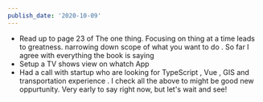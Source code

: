 ```yaml
---
publish_date: '2020-10-09'
---
```

- Read up to page 23 of The one thing. Focusing on thing at a time leads to greatness. narrowing down scope of what you want to do . So far I agree with everything the book is saying
- Setup a TV shows view on whatch App 
- Had a call with startup who are looking for TypeScript , Vue , GIS and transportation experience . I check all the above to might be good new oppurtunity. Very early to say right now, but let's wait and see!
